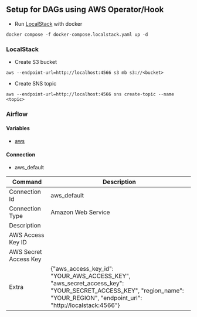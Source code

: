 ## Setup for DAGs using AWS Operator/Hook

- Run [LocalStack](https://github.com/localstack/localstack) with docker

```shell
docker compose -f docker-compose.localstack.yaml up -d
```

### LocalStack

- Create S3 bucket

```shell
aws --endpoint-url=http://localhost:4566 s3 mb s3://<bucket>
```

- Create SNS topic

```shell
aws --endpoint-url=http://localhost:4566 sns create-topic --name <topic>
```

### Airflow

#### Variables

- [aws](../../config/aws.json)

#### Connection

- aws_default

| Command               | Description                                                                                                                                                             |
|-----------------------|-------------------------------------------------------------------------------------------------------------------------------------------------------------------------|
| Connection Id         | aws_default                                                                                                                                                             |
| Connection Type       | Amazon Web Service                                                                                                                                                      |
| Description           |                                                                                                                                                                         |
| AWS Access Key ID     |                                                                                                                                                                         |
| AWS Secret Access Key |                                                                                                                                                                         |
| Extra                 | {"aws_access_key_id": "YOUR_AWS_ACCESS_KEY", "aws_secret_access_key": "YOUR_SECRET_ACCESS_KEY", "region_name": "YOUR_REGION", "endpoint_url": "http://localstack:4566"} |
